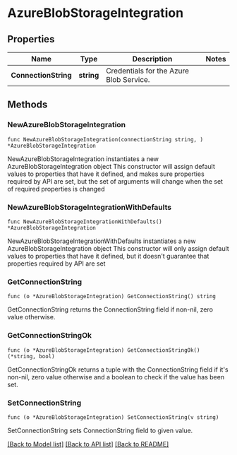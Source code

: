 # AzureBlobStorageIntegration

## Properties

Name | Type | Description | Notes
------------ | ------------- | ------------- | -------------
**ConnectionString** | **string** | Credentials for the Azure Blob Service. | 

## Methods

### NewAzureBlobStorageIntegration

`func NewAzureBlobStorageIntegration(connectionString string, ) *AzureBlobStorageIntegration`

NewAzureBlobStorageIntegration instantiates a new AzureBlobStorageIntegration object
This constructor will assign default values to properties that have it defined,
and makes sure properties required by API are set, but the set of arguments
will change when the set of required properties is changed

### NewAzureBlobStorageIntegrationWithDefaults

`func NewAzureBlobStorageIntegrationWithDefaults() *AzureBlobStorageIntegration`

NewAzureBlobStorageIntegrationWithDefaults instantiates a new AzureBlobStorageIntegration object
This constructor will only assign default values to properties that have it defined,
but it doesn't guarantee that properties required by API are set

### GetConnectionString

`func (o *AzureBlobStorageIntegration) GetConnectionString() string`

GetConnectionString returns the ConnectionString field if non-nil, zero value otherwise.

### GetConnectionStringOk

`func (o *AzureBlobStorageIntegration) GetConnectionStringOk() (*string, bool)`

GetConnectionStringOk returns a tuple with the ConnectionString field if it's non-nil, zero value otherwise
and a boolean to check if the value has been set.

### SetConnectionString

`func (o *AzureBlobStorageIntegration) SetConnectionString(v string)`

SetConnectionString sets ConnectionString field to given value.



[[Back to Model list]](../README.md#documentation-for-models) [[Back to API list]](../README.md#documentation-for-api-endpoints) [[Back to README]](../README.md)


